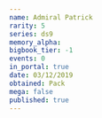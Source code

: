 ```yaml
---
name: Admiral Patrick
rarity: 5
series: ds9
memory_alpha:
bigbook_tier: -1
events: 0
in_portal: true
date: 03/12/2019
obtained: Pack
mega: false
published: true
---
```



